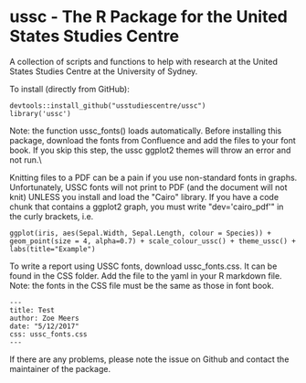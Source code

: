 # ussc - The R Package for the United States Studies Centre
A collection of scripts and functions to help with research at the
United States Studies Centre at the University of Sydney.

To install (directly from GitHub):
```{r}
devtools::install_github("usstudiescentre/ussc")
library('ussc')
```
Note: the function ussc_fonts() loads automatically. Before installing this package, download the fonts from Confluence and add the files to your font book. If you skip this step, the ussc ggplot2 themes will throw an error and not run.\

Knitting files to a PDF can be a pain if you use non-standard fonts in graphs. Unfortunately, USSC fonts will not print to PDF (and the document will not knit) UNLESS you install and load the "Cairo" library. If you have a code chunk that contains a ggplot2 graph, you must write "dev='cairo_pdf'" in the curly brackets, i.e.

```{r dev='cairo_pdf'}
ggplot(iris, aes(Sepal.Width, Sepal.Length, colour = Species)) + geom_point(size = 4, alpha=0.7) + scale_colour_ussc() + theme_ussc() + labs(title="Example")
```

To write a report using USSC fonts, download ussc_fonts.css. It can be found in the CSS folder. Add the file to the yaml in your R markdown file. Note: the fonts in the CSS file must be the same as those in font book. 
```
---
title: Test
author: Zoe Meers
date: "5/12/2017"
css: ussc_fonts.css
---
```

If there are any problems, please note the issue on Github and contact the maintainer of the package.
